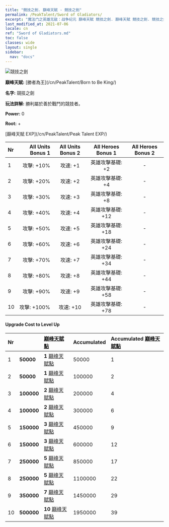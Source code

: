 ```yaml
---
title: "競技之劍. 巔峰天賦 - 競技之劍"
permalink: /PeakTalent/Sword of Gladiators/
excerpt: "魔法门之英雄无敌：战争纪元 巔峰天賦 競技之劍. 巔峰天賦 競技之劍. 競技之劍"
last_modified_at: 2021-07-06
locale: cn
ref: "Sword of Gladiators.md"
toc: false
classes: wide
layout: single
sidebar:
  nav: "docs"
---
```


  ![競技之劍](/images/pt/talent_4101.png)

  **巔峰天賦:** [勝者為王](/cn/PeakTalent/Born to Be King/)

  **名字:** 競技之劍

  **玩法詳解:** 勝利屬於善於戰鬥的競技者。

  **Power:** 0

  **Root:** +

  [巔峰天賦 EXP](/cn/PeakTalent/Peak Talent EXP/)

  | Nr | All Units Bonus 1 | All Units Bonus 2 | All Heroes Bonus 1 | All Heroes Bonus 2 |
  |:---|--------------:|:-------------:|:-------------:|:-------------:|
  | 1 | 攻擊: +10% | 攻速: +1 | 英雄攻擊基礎: +2 | - |
  | 2 | 攻擊: +20% | 攻速: +2 | 英雄攻擊基礎: +4 | - |
  | 3 | 攻擊: +30% | 攻速: +3 | 英雄攻擊基礎: +8 | - |
  | 4 | 攻擊: +40% | 攻速: +4 | 英雄攻擊基礎: +12 | - |
  | 5 | 攻擊: +50% | 攻速: +5 | 英雄攻擊基礎: +18 | - |
  | 6 | 攻擊: +60% | 攻速: +6 | 英雄攻擊基礎: +24 | - |
  | 7 | 攻擊: +70% | 攻速: +7 | 英雄攻擊基礎: +34 | - |
  | 8 | 攻擊: +80% | 攻速: +8 | 英雄攻擊基礎: +44 | - |
  | 9 | 攻擊: +90% | 攻速: +9 | 英雄攻擊基礎: +58 | - |
  | 10 | 攻擊: +100% | 攻速: +10 | 英雄攻擊基礎: +78 | - |


#### Upgrade Cost to Level Up

  | Nr | <i class="fas fa-coins"/> | [巔峰天賦點](/cn/Items/con_934/) | Accumulated <i class="fas fa-coins"/> | Accumulated [巔峰天賦點](/cn/Items/con_934/) |
  |:---|:--------------|:-------------|:-------------|:-------------|
  | 1 | **50000** | **1** [巔峰天賦點](/cn/Items/con_934/) | 50000 | 1 |
  | 2 | **50000** | **1** [巔峰天賦點](/cn/Items/con_934/) | 100000 | 2 |
  | 3 | **100000** | **2** [巔峰天賦點](/cn/Items/con_934/) | 200000 | 4 |
  | 4 | **100000** | **2** [巔峰天賦點](/cn/Items/con_934/) | 300000 | 6 |
  | 5 | **150000** | **3** [巔峰天賦點](/cn/Items/con_934/) | 450000 | 9 |
  | 6 | **150000** | **3** [巔峰天賦點](/cn/Items/con_934/) | 600000 | 12 |
  | 7 | **250000** | **5** [巔峰天賦點](/cn/Items/con_934/) | 850000 | 17 |
  | 8 | **250000** | **5** [巔峰天賦點](/cn/Items/con_934/) | 1100000 | 22 |
  | 9 | **350000** | **7** [巔峰天賦點](/cn/Items/con_934/) | 1450000 | 29 |
  | 10 | **500000** | **10** [巔峰天賦點](/cn/Items/con_934/) | 1950000 | 39 |

